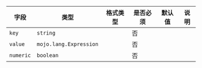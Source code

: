 | 字段 | 类型 | 格式类型 | 是否必须 | 默认值 | 说明 |
|---|---|---|---|---|---|
| `key` | `string` |  | 否 |  |
| `value` | `mojo.lang.Expression` |  | 否 |  |
| `numeric` | `boolean` |  | 否 |  |
